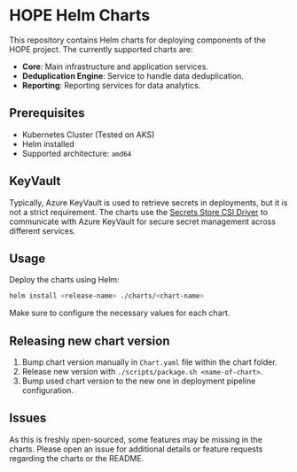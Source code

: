 # HOPE Helm Charts

This repository contains Helm charts for deploying components of the HOPE project. The currently supported charts are:
- **Core**: Main infrastructure and application services.
- **Deduplication Engine**: Service to handle data deduplication.
- **Reporting**: Reporting services for data analytics.

## Prerequisites
- Kubernetes Cluster (Tested on AKS)
- Helm installed
- Supported architecture: `amd64`

## KeyVault
Typically, Azure KeyVault is used to retrieve secrets in deployments, but it is not a strict requirement. The charts use the [Secrets Store CSI Driver](https://secrets-store-csi-driver.sigs.k8s.io/) to communicate with Azure KeyVault for secure secret management across different services.

## Usage
Deploy the charts using Helm:
```bash
helm install <release-name> ./charts/<chart-name>
```

Make sure to configure the necessary values for each chart.

## Releasing new chart version

1. Bump chart version manually in `Chart.yaml` file within the chart folder.
2. Release new version with `./scripts/package.sh <name-of-chart>`.
3. Bump used chart version to the new one in deployment pipeline configuration.

## Issues
As this is freshly open-sourced, some features may be missing in the charts. Please open an issue for additional details or feature requests regarding the charts or the README.

